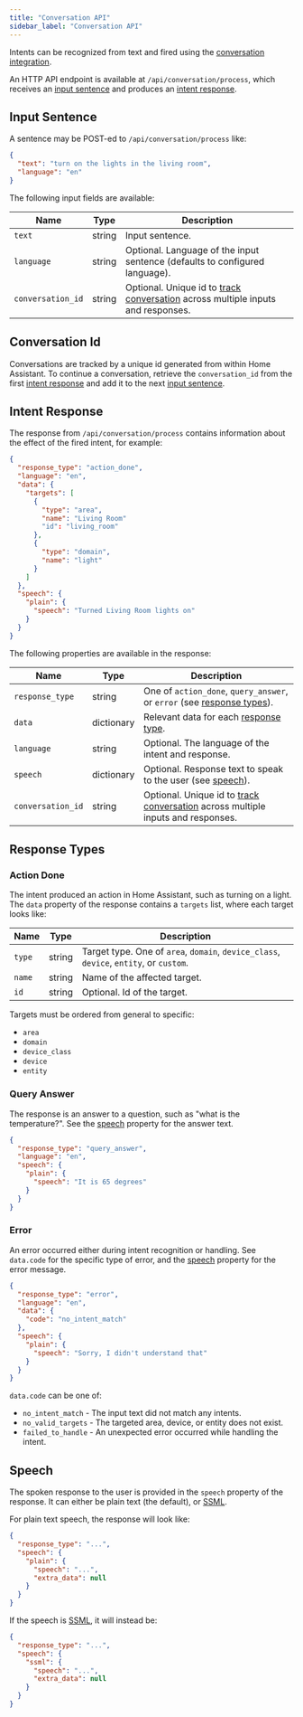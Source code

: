 ```yaml
---
title: "Conversation API"
sidebar_label: "Conversation API"
---
```


Intents can be recognized from text and fired using the [conversation integration](https://www.home-assistant.io/integrations/conversation/).

An HTTP API endpoint is available at `/api/conversation/process`, which receives an [input sentence](#input-sentence) and produces an [intent response](#intent-response).

## Input Sentence

A sentence may be POST-ed to `/api/conversation/process` like:

```json
{
  "text": "turn on the lights in the living room",
  "language": "en"
}
```

The following input fields are available:

| Name              | Type   | Description                                                                                         |
|-------------------|--------|-----------------------------------------------------------------------------------------------------|
| `text`            | string | Input sentence.                                                                                     |
| `language`        | string | Optional. Language of the input sentence (defaults to configured language).                         |
| `conversation_id` | string | Optional. Unique id to [track conversation](#conversation-id) across multiple inputs and responses. |


## Conversation Id

Conversations are tracked by a unique id generated from within Home Assistant. To continue a conversation, retrieve the `conversation_id` from the first [intent response](#intent-response) and add it to the next [input sentence](#input-sentence).


## Intent Response

The response from `/api/conversation/process` contains information about the effect of the fired intent, for example:

```json
{
  "response_type": "action_done",
  "language": "en",
  "data": {
    "targets": [
      {
        "type": "area",
        "name": "Living Room"
        "id": "living_room"
      },
      {
        "type": "domain",
        "name": "light"
      }
    ]
  },
  "speech": {
    "plain": {
      "speech": "Turned Living Room lights on"
    }
  }
}
```

The following properties are available in the response:

| Name              | Type       | Description                                                                                         |
|-------------------|------------|-----------------------------------------------------------------------------------------------------|
| `response_type`   | string     | One of `action_done`, `query_answer`, or `error` (see [response types](#response-types)).           |
| `data`            | dictionary | Relevant data for each [response type](#response_types).                                            |
| `language`        | string     | Optional. The language of the intent and response.                                                  |
| `speech`          | dictionary | Optional. Response text to speak to the user (see [speech](#speech)).                               |
| `conversation_id` | string     | Optional. Unique id to [track conversation](#conversation-id) across multiple inputs and responses. |


## Response Types

### Action Done

The intent produced an action in Home Assistant, such as turning on a light. The `data` property of the response contains a `targets` list, where each target looks like:

| Name   | Type   | Description                                                                            |
|--------|--------|----------------------------------------------------------------------------------------|
| `type` | string | Target type. One of `area`, `domain`, `device_class`, `device`, `entity`, or `custom`. |
| `name` | string | Name of the affected target.                                                           |
| `id`   | string | Optional. Id of the target.                                                            |

Targets must be ordered from general to specific:

* `area`
* `domain`
* `device_class`
* `device`
* `entity`


### Query Answer

The response is an answer to a question, such as "what is the temperature?". See the [speech](#speech) property for the answer text.

```json
{
  "response_type": "query_answer",
  "language": "en",
  "speech": {
    "plain": {
      "speech": "It is 65 degrees"
    }
  }
}
```


### Error

An error occurred either during intent recognition or handling. See `data.code` for the specific type of error, and the [speech](#speech) property for the error message.

```json
{
  "response_type": "error",
  "language": "en",
  "data": {
    "code": "no_intent_match"
  },
  "speech": {
    "plain": {
      "speech": "Sorry, I didn't understand that"
    }
  }
}
```

`data.code` can be one of:

* `no_intent_match` - The input text did not match any intents.
* `no_valid_targets` - The targeted area, device, or entity does not exist.
* `failed_to_handle` - An unexpected error occurred while handling the intent.


## Speech

The spoken response to the user is provided in the `speech` property of the response. It can either be plain text (the default), or [SSML](https://www.w3.org/TR/speech-synthesis11/).

For plain text speech, the response will look like:

```json
{
  "response_type": "...",
  "speech": {
    "plain": {
      "speech": "...",
      "extra_data": null
    }
  }
}
```

If the speech is [SSML](https://www.w3.org/TR/speech-synthesis11/), it will instead be:

```json
{
  "response_type": "...",
  "speech": {
    "ssml": {
      "speech": "...",
      "extra_data": null
    }
  }
}
```
